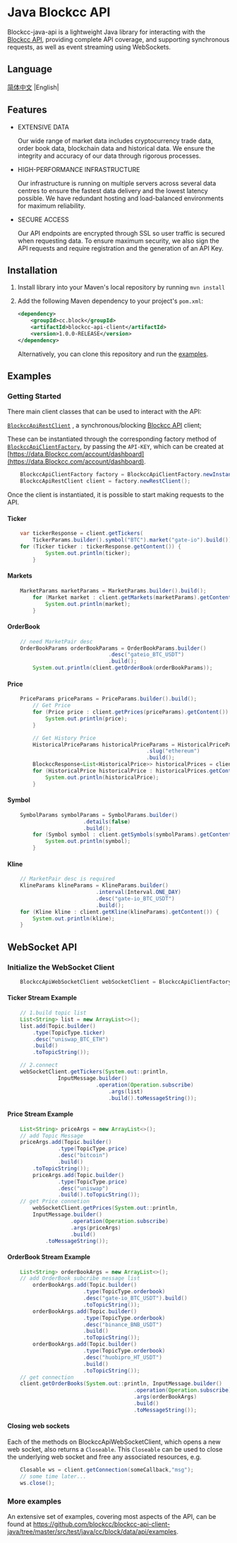 # Java Blockcc API

Blockcc-java-api is a lightweight Java library for interacting with the [Blockcc API](https://blockcc.gitee.io/blockcc-api-document/zh_CN/), providing complete API coverage, and supporting synchronous requests, as well as event streaming using WebSockets.

## Language

[简体中文](https://github.com/blockcc/blockcc-api-client-java/blob/master/README.zh-CN.md) |English|
## Features

- EXTENSIVE DATA

  Our wide range of market data includes cryptocurrency trade data, order book data, blockchain data and historical data. We ensure the integrity and accuracy of our data through rigorous processes. 

- HIGH-PERFORMANCE INFRASTRUCTURE

  Our infrastructure is running on multiple servers across several data centres to ensure the fastest data delivery and the lowest latency possible. We have redundant hosting and load-balanced environments for maximum reliability.

- SECURE ACCESS

  Our API endpoints are encrypted through SSL so user traffic is secured when requesting data. To ensure maximum security, we also sign the API requests and require registration and the generation of an API Key. 

## Installation

1. Install library into your Maven's local repository by running `mvn install`

2. Add the following Maven dependency to your project's `pom.xml`:

   ```xml
   <dependency>
       <groupId>cc.block</groupId>
       <artifactId>blockcc-api-client</artifactId>
       <version>1.0.0-RELEASE</version>
   </dependency>
   ```

   Alternatively, you can clone this repository and run the [examples](https://github.com/blockcc/blockcc-api-client-java/tree/master/src/test/java/cc/block/data/api/examples).

## Examples

### Getting Started

There  main client classes that can be used to interact with the API:

[`BlockccApiRestClient`](https://github.com/blockcc/blockcc-api-client-java/blob/master/src/main/java/cc/block/data/api/BlockccApiRestClient.java) , a synchronous/blocking [Blockcc API](https://blockcc.gitee.io/blockcc-api-document/en_US/#rest-api-2) client;

These can be instantiated through the corresponding factory method of [`BlockccApiClientFactory`](https://github.com/blockcc/blockcc-api-client-java/blob/master/src/main/java/cc/block/data/api/BlockccApiClientFactory.java), by passing the `API-KEY`, which can be created at [https://data.Blockcc.com/account/dashboard](https://data.Blockcc.com/account/dashboard).

```java
    BlockccApiClientFactory factory = BlockccApiClientFactory.newInstance("YOUR API KEY");
    BlockccApiRestClient client = factory.newRestClient();
```

Once the client is instantiated, it is possible to start making requests to the API.

#### Ticker 

```java
    var tickerResponse = client.getTickers(
        TickerParams.builder().symbol("BTC").market("gate-io").build());
    for (Ticker ticker : tickerResponse.getContent()) {
            System.out.println(ticker);
        } 
```

#### Markets

```java
	MarketParams marketParams = MarketParams.builder().build();
        for (Market market : client.getMarkets(marketParams).getContent()) {
            System.out.println(market);
        }
```

#### OrderBook

```java
	// need MarketPair desc
	OrderBookParams orderBookParams = OrderBookParams.builder()
    							.desc("gateio_BTC_USDT")
        						.build();
    	System.out.println(client.getOrderBook(orderBookParams));
```

#### Price

```java
	PriceParams priceParams = PriceParams.builder().build();
        // Get Price
        for (Price price : client.getPrices(priceParams).getContent()) {
            System.out.println(price);
        }

        // Get History Price
        HistoricalPriceParams historicalPriceParams = HistoricalPriceParams.builder()
            								.slug("ethereum")
            								.build();
        BlockccResponse<List<HistoricalPrice>> historicalPrices = client.getHistoricalPrice(historicalPriceParams);
        for (HistoricalPrice historicalPrice : historicalPrices.getContent()) {
            System.out.println(historicalPrice);
        }
```

#### Symbol

```java
	SymbolParams symbolParams = SymbolParams.builder()
						.details(false)
						.build();
        for (Symbol symbol : client.getSymbols(symbolParams).getContent()) {
            System.out.println(symbol);
        }
```

#### Kline

```java
    // MarketPair desc is required
	KlineParams klineParams = KlineParams.builder()
            				.interval(Interval.ONE_DAY)
            				.desc("gate-io_BTC_USDT")
            				.build();
    for (Kline kline : client.getKline(klineParams).getContent()) {
        System.out.println(kline);
    }
```



## WebSocket API

### Initialize the WebSocket Client

```java
    BlockccApiWebSocketClient webSocketClient = BlockccApiClientFactory.newInstance("YOU_API_KEY").newWebSocketClient();
```

#### Ticker Stream Example

```java
    // 1.build topic list
    List<String> list = new ArrayList<>();
    list.add(Topic.builder()
		.type(TopicType.ticker)
		.desc("uniswap_BTC_ETH")
		.build()
		.toTopicString());

    // 2.connect 
    webSocketClient.getTickers(System.out::println, 
    			InputMessage.builder()
                           	.operation(Operation.subscribe)
                               	.args(list)
                               	.build().toMessageString());
```

#### Price Stream Example

```java
	List<String> priceArgs = new ArrayList<>();
	// add Topic Message
  	priceArgs.add(Topic.builder()
                .type(TopicType.price)
                .desc("bitcoin")
                .build()
		.toTopicString());
    	priceArgs.add(Topic.builder()
                .type(TopicType.price)
                .desc("uniswap")
                .build().toTopicString());
	// get Price connetion
     	webSocketClient.getPrices(System.out::println, 
		InputMessage.builder()
                	.operation(Operation.subscribe)
                	.args(priceArgs)
                	.build()
			.toMessageString());
```

#### OrderBook Stream Example

```java
	List<String> orderBookArgs = new ArrayList<>();
	// add OrderBook subcribe message list
    	orderBookArgs.add(Topic.builder()
                        .type(TopicType.orderbook)
                        .desc("gate-io_BTC_USDT").build()
                        .toTopicString());
    	orderBookArgs.add(Topic.builder()
                        .type(TopicType.orderbook)
                        .desc("binance_BNB_USDT")
                        .build()
                        .toTopicString());
    	orderBookArgs.add(Topic.builder()
                        .type(TopicType.orderbook)
                        .desc("huobipro_HT_USDT")
                        .build()
                        .toTopicString());
	// get connection
   	client.getOrderBooks(System.out::println, InputMessage.builder()
                						.operation(Operation.subscribe)
                						.args(orderBookArgs)
               						   	.build()
                						.toMessageString());
```

#### Closing web sockets

Each of the methods on BlockccApiWebSocketClient, which opens a new web socket, also returns a `Closeable`.
This `Closeable` can be used to close the underlying web socket and free any associated resources, e.g.

```java
	Closable ws = client.getConnection(someCallback,"msg");
	// some time later...
	ws.close();
```

### More examples

An extensive set of examples, covering most aspects of the API, can be found at https://github.com/blockcc/blockcc-api-client-java/tree/master/src/test/java/cc/block/data/api/examples.
